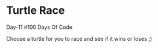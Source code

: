 # Turtle Race
 Day-11 #100 Days Of Code
 
 Choose a turtle for you to race and see if it wins or loses ;)
